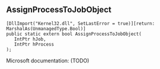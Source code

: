 ## AssignProcessToJobObject

```
[DllImport("Kernel32.dll", SetLastError = true)][return: MarshalAs(UnmanagedType.Bool)]
public static extern bool AssignProcessToJobObject(
   IntPtr hJob,
   IntPtr hProcess
);
```

Microsoft documentation: (TODO)
